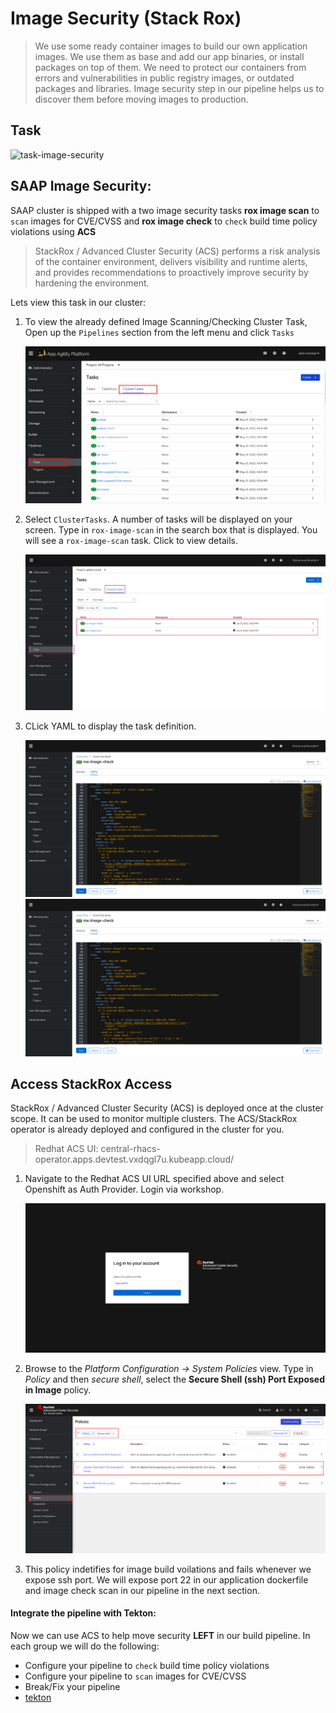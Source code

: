 # Image Security (Stack Rox)

> We use some ready container images to build our own application images. We use them as base and add our app binaries, or install packages on top of them. We need to protect our containers from errors and vulnerabilities in public registry images, or outdated packages and libraries. Image security step in our pipeline helps us to discover them before moving images to production.

## Task

![task-image-security](./images/task-image-security.png)

## SAAP Image Security:

SAAP cluster is shipped with a two image security tasks **rox image scan** to `scan` images for CVE/CVSS and **rox image check** to `check` build time policy violations using **ACS**

> StackRox / Advanced Cluster Security (ACS) performs a risk analysis of the container environment, delivers visibility and runtime alerts, and provides recommendations to proactively improve security by hardening the environment. 

Lets view this task in our cluster:

1. To view the already defined Image Scanning/Checking Cluster Task, Open up the `Pipelines` section from the left menu and click `Tasks`

   ![cluster-tasks](./images/cluster-tasks.png)
    
2. Select `ClusterTasks`. A number of tasks will be displayed on your screen. Type in `rox-image-scan` in the search box that is displayed.
   You will see a  `rox-image-scan` task. Click to view details.

   ![rox-image-search](./images/7b-tekton-rox-image-search.png)
   
3. CLick YAML to display the task definition.

    ![rox-image-check](./images/7b-tekton-rox-image-check-yaml.png)
    ![7b-tekton-rox-image-check-yam](./images/7b-tekton-rox-image-check-yaml.png)

## Access StackRox Access

StackRox / Advanced Cluster Security (ACS) is deployed once at the cluster scope. It can be used to monitor multiple clusters. The ACS/StackRox operator is already deployed and configured in the cluster for you.

> Redhat ACS UI: central-rhacs-operator.apps.devtest.vxdqgl7u.kubeapp.cloud/

1. Navigate to the Redhat ACS UI URL specified above and select Openshift as Auth Provider. Login via workshop.

    ![central-rhacs-login](./images/central-rhacs-login.png)

2. Browse to the *Platform Configuration -> System Policies* view. Type in *Policy* and then *secure shell*, select the **Secure Shell (ssh) Port Exposed in Image** policy.

    ![images/central-rhacs-policy.png](images/central-rhacs-policy.png)

3. This policy indetifies for image build voilations and fails whenever we expose ssh port. We will expose port 22 in our application dockerfile and image check scan in our pipeline in the next section.

#### Integrate the pipeline with Tekton:

Now we can use ACS to help move security **LEFT** in our build pipeline. In each group we will do the following:

- Configure your pipeline to `check` build time policy violations 
- Configure your pipeline to `scan` images for CVE/CVSS
- Break/Fix your pipeline 
- <span style="color:blue;">[tekton](3-revenge-of-the-automated-testing/7b-tekton.md)</span>

